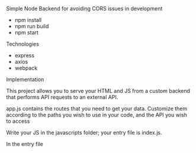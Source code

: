 Simple Node Backend for avoiding CORS issues in development
- npm install
- npm run build
- npm start

Technologies
- express
- axios
- webpack

Implementation

This project allows you to serve your HTML and JS from a custom backend that performs API requests to an external API.

app.js contains the routes that you need to get your data. Customize them according to the paths you wish to use in your code, and the API you wish to access

Write your JS in the javascripts folder; your entry file is index.js.

In the entry file 
